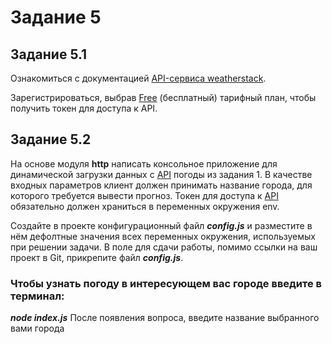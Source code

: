 # Задание 5

## Задание 5.1
Ознакомиться с документацией [API-сервиса weatherstack](https://weatherstack.com/documentation).

Зарегистрироваться, выбрав [Free](https://weatherstack.com/dashboard) (бесплатный) тарифный план, чтобы получить токен для доступа к API.

## Задание 5.2
На основе модуля **http** написать консольное приложение для динамической загрузки данных с [API](https://weatherstack.com/) погоды из задания 1.
В качестве входных параметров клиент должен принимать название города, для которого требуется вывести прогноз.
Токен для доступа к [API](https://weatherstack.com/) обязательно должен храниться в переменных окружения env.

Создайте в проекте конфигурационный файл ***config.js*** и разместите в нём дефолтные значения всех переменных окружения, используемых при решении задачи. В поле для сдачи работы, помимо ссылки на ваш проект в Git, прикрепите файл ***config.js***.

### Чтобы узнать погоду в интересующем вас городе введите в терминал:
***node index.js***
После появления вопроса, введите название выбранного вами города
